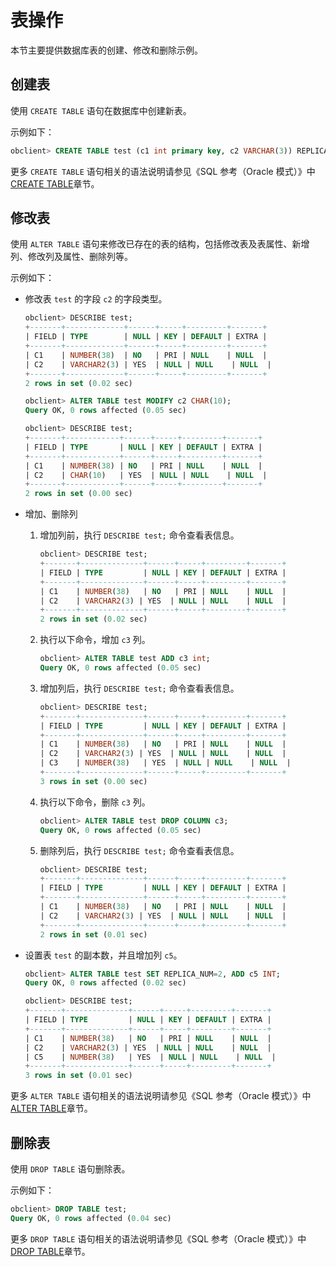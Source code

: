 # 表操作

本节主要提供数据库表的创建、修改和删除示例。

## 创建表

使用 `CREATE TABLE` 语句在数据库中创建新表。

示例如下：

```sql
obclient> CREATE TABLE test (c1 int primary key, c2 VARCHAR(3)) REPLICA_NUM = 3, PRIMARY_ZONE = 'zone1';
```

更多 `CREATE TABLE` 语句相关的语法说明请参见《SQL 参考（Oracle 模式）》中 [CREATE TABLE](../../11.sql-reference-oracle-mode/9.sql-statement-1/1.DDL-1/24.create-table-1.md)章节。

## 修改表

使用 `ALTER TABLE` 语句来修改已存在的表的结构，包括修改表及表属性、新增列、修改列及属性、删除列等。

示例如下：

* 修改表 `test` 的字段 `c2` 的字段类型。

  ```sql
  obclient> DESCRIBE test;
  +-------+-------------+------+-----+---------+-------+
  | FIELD | TYPE        | NULL | KEY | DEFAULT | EXTRA |
  +-------+-------------+------+-----+---------+-------+
  | C1    | NUMBER(38)  | NO   | PRI | NULL    | NULL  |
  | C2    | VARCHAR2(3) | YES  | NULL | NULL    | NULL  |
  +-------+-------------+------+-----+---------+-------+
  2 rows in set (0.02 sec)
  
  obclient> ALTER TABLE test MODIFY c2 CHAR(10);
  Query OK, 0 rows affected (0.05 sec)
  
  obclient> DESCRIBE test;
  +-------+------------+------+-----+---------+-------+
  | FIELD | TYPE       | NULL | KEY | DEFAULT | EXTRA |
  +-------+------------+------+-----+---------+-------+
  | C1    | NUMBER(38) | NO   | PRI | NULL    | NULL  |
  | C2    | CHAR(10)   | YES  | NULL | NULL    | NULL  |
  +-------+------------+------+-----+---------+-------+
  2 rows in set (0.00 sec)
  ```

* 增加、删除列

  1. 增加列前，执行 `DESCRIBE test;` 命令查看表信息。

     ```sql
     obclient> DESCRIBE test;
     +-------+--------------+------+-----+---------+-------+
     | FIELD | TYPE         | NULL | KEY | DEFAULT | EXTRA |
     +-------+--------------+------+-----+---------+-------+
     | C1    | NUMBER(38)   | NO   | PRI | NULL    | NULL  |
     | C2    | VARCHAR2(3) | YES  | NULL | NULL    | NULL  |
     +-------+--------------+------+-----+---------+-------+
     2 rows in set (0.02 sec)
     ```

  2. 执行以下命令，增加 `c3` 列。

     ```sql
     obclient> ALTER TABLE test ADD c3 int;
     Query OK, 0 rows affected (0.05 sec)
     ```

  3. 增加列后，执行 `DESCRIBE test;` 命令查看表信息。

     ```sql
     obclient> DESCRIBE test;
     +-------+--------------+------+-----+---------+-------+
     | FIELD | TYPE         | NULL | KEY | DEFAULT | EXTRA |
     +-------+--------------+------+-----+---------+-------+
     | C1    | NUMBER(38)   | NO   | PRI | NULL    | NULL  |
     | C2    | VARCHAR2(3) | YES  | NULL | NULL    | NULL  |
     | C3    | NUMBER(38)   | YES  | NULL | NULL    | NULL  |
     +-------+--------------+------+-----+---------+-------+
     3 rows in set (0.00 sec)
     ```

  4. 执行以下命令，删除 `c3` 列。

     ```sql
     obclient> ALTER TABLE test DROP COLUMN c3;
     Query OK, 0 rows affected (0.05 sec)
     ```

  5. 删除列后，执行 `DESCRIBE test;` 命令查看表信息。

     ```sql
     obclient> DESCRIBE test;
     +-------+--------------+------+-----+---------+-------+
     | FIELD | TYPE         | NULL | KEY | DEFAULT | EXTRA |
     +-------+--------------+------+-----+---------+-------+
     | C1    | NUMBER(38)   | NO   | PRI | NULL    | NULL  |
     | C2    | VARCHAR2(3) | YES  | NULL | NULL    | NULL  |
     +-------+--------------+------+-----+---------+-------+
     2 rows in set (0.01 sec)
     ```

* 设置表 `test` 的副本数，并且增加列 `c5`。

  ```sql
  obclient> ALTER TABLE test SET REPLICA_NUM=2, ADD c5 INT;
  Query OK, 0 rows affected (0.02 sec)
  
  obclient> DESCRIBE test;
  +-------+--------------+------+-----+---------+-------+
  | FIELD | TYPE         | NULL | KEY | DEFAULT | EXTRA |
  +-------+--------------+------+-----+---------+-------+
  | C1    | NUMBER(38)   | NO   | PRI | NULL    | NULL  |
  | C2    | VARCHAR2(3) | YES  | NULL | NULL    | NULL  |
  | C5    | NUMBER(38)   | YES  | NULL | NULL    | NULL  |
  +-------+--------------+------+-----+---------+-------+
  3 rows in set (0.01 sec)
  ```

更多 `ALTER TABLE` 语句相关的语法说明请参见《SQL 参考（Oracle 模式）》中 [ALTER TABLE](../../11.sql-reference-oracle-mode/9.sql-statement-1/1.DDL-1/10.alter-table-1.md)章节。

## 删除表

使用 `DROP TABLE` 语句删除表。

示例如下：

```sql
obclient> DROP TABLE test;
Query OK, 0 rows affected (0.04 sec)
```

更多 `DROP TABLE` 语句相关的语法说明请参见《SQL 参考（Oracle 模式）》中 [DROP TABLE](../../11.sql-reference-oracle-mode/9.sql-statement-1/1.DDL-1/39.drop-table-1.md)章节。
